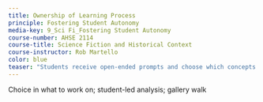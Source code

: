 ```yaml
---
title: Ownership of Learning Process
principle: Fostering Student Autonomy
media-key: 9_Sci Fi_Fostering Student Autonomy
course-number: AHSE 2114
course-title: Science Fiction and Historical Context
course-instructor: Rob Martello
color: blue
teaser: "Students receive open-ended prompts and choose which concepts they wish to explore as well as how to communicate those thoughts."
---
```


Choice in what to work on; student-led analysis; gallery walk